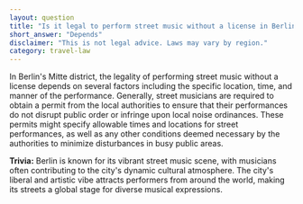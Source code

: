 ```yaml
---
layout: question
title: "Is it legal to perform street music without a license in Berlin's Mitte district?"
short_answer: "Depends"
disclaimer: "This is not legal advice. Laws may vary by region."
category: travel-law
---
```

In Berlin's Mitte district, the legality of performing street music without a license depends on several factors including the specific location, time, and manner of the performance. Generally, street musicians are required to obtain a permit from the local authorities to ensure that their performances do not disrupt public order or infringe upon local noise ordinances. These permits might specify allowable times and locations for street performances, as well as any other conditions deemed necessary by the authorities to minimize disturbances in busy public areas.

**Trivia:** Berlin is known for its vibrant street music scene, with musicians often contributing to the city's dynamic cultural atmosphere. The city's liberal and artistic vibe attracts performers from around the world, making its streets a global stage for diverse musical expressions.
